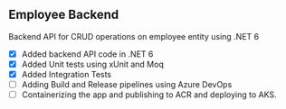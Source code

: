 ## Employee Backend
Backend API for CRUD operations on employee entity using .NET 6


- [x] Added backend API code in .NET 6
- [x] Added Unit tests using xUnit and Moq
- [x] Added Integration Tests
- [ ] Adding Build and Release pipelines using Azure DevOps
- [ ] Containerizing the app and publishing to ACR and deploying to AKS.